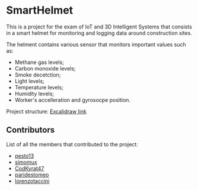 # SmartHelmet

This is a project for the exam of IoT and 3D Intelligent Systems that consists in a smart helmet for monitoring and logging data around construction sites.

The helment contains various sensor that monitors important values such as:
- Methane gas levels;
- Carbon monoxide levels;
- Smoke decetction;
- Light levels;
- Temperature levels;
- Humidity levels;
- Worker's accelleration and gyrosocpe position.

Project structure: [Excalidraw link](https://excalidraw.com/#json=sL_7uI93Wu2YqHCmBqEQr,Tz3vk431o0wCJyCnTdIy-Q)


## Contributors

List of all the members that contributed to the project:
- [pesto13](https://github.com/pesto13)
- [simomux](https://github.com/simomux)
- [CodKyrat47](https://github.com/CodKyrat47)
- [paridestomeo](https://github.com/paridestomeo)
- [lorenzotaccini](https://github.com/lorenzotaccini)
